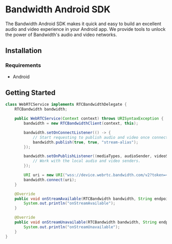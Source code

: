 # Bandwidth Android SDK

The Bandwidth Android SDK makes it quick and easy to build an excellent audio and video experience in your Android app. We provide tools to unlock the power of Bandwidth's audio and video networks.

## Installation

### Requirements

* Android

## Getting Started

```java
class WebRTCService implements RTCBandwidthDelegate {
    RTCBandwidth bandwidth;

    public WebRTCService(Context context) throws URISyntaxException {
        bandwidth = new RTCBandwidthClient(context, this);

        bandwidth.setOnConnectListener(() -> {
            // Start requesting to publish audio and video once connected.
            bandwidth.publish(true, true, "stream-alias");
        });

        bandwidth.setOnPublishListener((mediaTypes, audioSender, videoSender) -> {
            // Work with the local audio and video senders.
        });

        URI uri = new URI("wss://device.webrtc.bandwidth.com/v2?token=<token>&uniqueId=<unique-id>");
        bandwidth.connect(uri);
    }

    @Override
    public void onStreamAvailable(RTCBandwidth bandwidth, String endpointId, String participantId, String alias, List<String> mediaTypes, RtpReceiver rtpReceiver) {
        System.out.println("onStreamAvailable");
    }

    @Override
    public void onStreamUnavailable(RTCBandwidth bandwidth, String endpointId) {
        System.out.println("onStreamUnavailable");
    }
}
```
